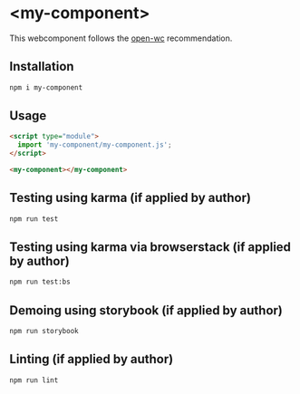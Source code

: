 # \<my-component>

This webcomponent follows the [open-wc](https://github.com/open-wc/open-wc) recommendation.

## Installation
```bash
npm i my-component
```

## Usage
```html
<script type="module">
  import 'my-component/my-component.js';
</script>

<my-component></my-component>
```

## Testing using karma (if applied by author)
```bash
npm run test
```

## Testing using karma via browserstack (if applied by author)
```bash
npm run test:bs
```

## Demoing using storybook (if applied by author)
```bash
npm run storybook
```

## Linting (if applied by author)
```bash
npm run lint
```
